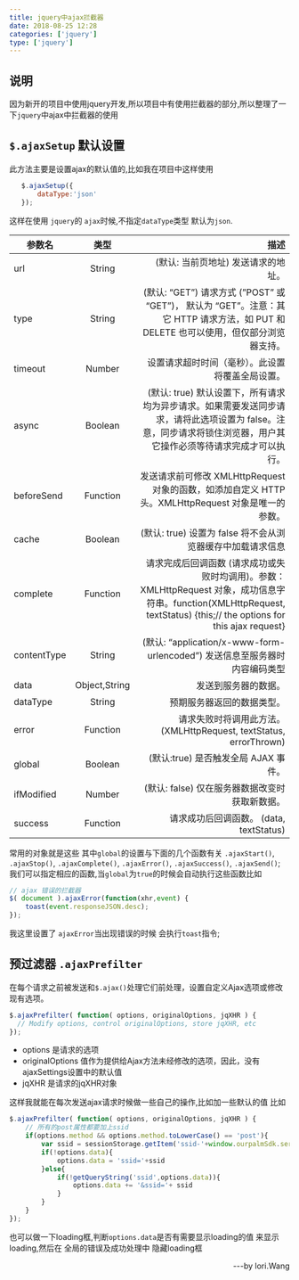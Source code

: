 ```yaml
---
title: jquery中ajax拦截器 
date: 2018-08-25 12:28
categories: ['jquery']
type: ['jquery']
---
```


## 说明
  因为新开的项目中使用jquery开发,所以项目中有使用拦截器的部分,所以整理了一下`jquery`中ajax中拦截器的使用
  
## `$.ajaxSetup` 默认设置
   此方法主要是设置ajax的默认值的,比如我在项目中这样使用 
 ```javascript
    $.ajaxSetup({
        dataType:'json'
    });
```
这样在使用 `jquery`的 `ajax`时候,不指定`dataType`类型  默认为`json`.

|   参数名 |      类型     |  描述  |
| --------- |:--------:|----------------:|
| url      | String | (默认: 当前页地址) 发送请求的地址。 |
| type     | String | (默认: “GET”) 请求方式 (”POST” 或 “GET”)， 默认为 “GET”。注意：其它 HTTP 请求方法，如 PUT 和 DELETE 也可以使用，但仅部分浏览器支持。 |
| timeout  | Number | 设置请求超时时间（毫秒）。此设置将覆盖全局设置。 |
| async    | Boolean | (默认: true) 默认设置下，所有请求均为异步请求。如果需要发送同步请求，请将此选项设置为 false。注意，同步请求将锁住浏览器，用户其它操作必须等待请求完成才可以执行。|
| beforeSend | Function |  发送请求前可修改 XMLHttpRequest 对象的函数，如添加自定义 HTTP 头。XMLHttpRequest 对象是唯一的参数。|
| cache | Boolean |  (默认: true) 设置为 false 将不会从浏览器缓存中加载请求信息|
| complete | Function |  请求完成后回调函数 (请求成功或失败时均调用)。参数： XMLHttpRequest 对象，成功信息字符串。function(XMLHttpRequest, textStatus) {this;// the options for this ajax request}|
| contentType | String |(默认: “application/x-www-form-urlencoded”) 发送信息至服务器时内容编码类型|
| data | Object,String | 发送到服务器的数据。|
| dataType | String | 预期服务器返回的数据类型。|
| error | Function |请求失败时将调用此方法。 (XMLHttpRequest, textStatus, errorThrown)|
| global | Boolean |(默认:true) 是否触发全局 AJAX 事件。|
| ifModified | Number | (默认: false) 仅在服务器数据改变时获取新数据。|
| success | Function |  请求成功后回调函数。 (data, textStatus)|

常用的对象就是这些 
其中`global`的设置与下面的几个函数有关
`.ajaxStart()`, `.ajaxStop()`, `.ajaxComplete()`, `.ajaxError()`, `.ajaxSuccess()`, `.ajaxSend()`;
我们可以指定相应的函数,当`global`为`true`的时候会自动执行这些函数比如
```javascript
// ajax 错误的拦截器
$( document ).ajaxError(function(xhr,event) {
    toast(event.responseJSON.desc);
});
```
我这里设置了 `ajaxError`当出现错误的时候 会执行`toast`指令;

## 预过滤器 `.ajaxPrefilter`
在每个请求之前被发送和`$.ajax()`处理它们前处理，设置自定义Ajax选项或修改现有选项。

```javascript
$.ajaxPrefilter( function( options, originalOptions, jqXHR ) {
  // Modify options, control originalOptions, store jqXHR, etc
});
```
- options 是请求的选项
- originalOptions 值作为提供给Ajax方法未经修改的选项，因此，没有ajaxSettings设置中的默认值
- jqXHR 是请求的jqXHR对象

这样我就能在每次发送ajax请求时候做一些自己的操作,比如加一些默认的值 比如 
```javascript
$.ajaxPrefilter( function( options, originalOptions, jqXHR ) {
    // 所有的post属性都要加上ssid
    if(options.method && options.method.toLowerCase() == 'post'){
        var ssid = sessionStorage.getItem('ssid-'+window.ourpalmSdk.serviceId) || '';
        if(!options.data){
            options.data = 'ssid='+ssid
        }else{
            if(!getQueryString('ssid',options.data)){
                options.data += '&ssid='+ ssid
            }
        }
    }
});
```
也可以做一下loading框,判断`options.data`是否有需要显示loading的值 来显示loading,然后在 全局的错误及成功处理中 隐藏loading框



<p align="right">---by  lori.Wang</p>